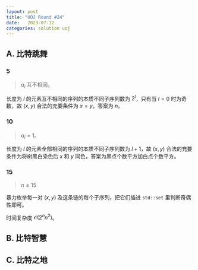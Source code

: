 ```yaml
---
layout: post
title: "UOJ Round #24"
date:   2023-07-12
categories: solution uoj
---
```


## A. 比特跳舞

### 5

>   $a_i$ 互不相同。

长度为 $l$ 的元素互不相同的序列的本质不同子序列数为 $2^l$，只有当 $l = 0$ 时为奇数，故 $(x, y)$ 合法的充要条件为 $x = y$，答案为 $n$。

### 10

>   $a_i = 1$。

长度为 $l$ 的元素全部相同的序列的本质不同子序列数为 $l + 1$，故 $(x, y)$ 合法的充要条件为将树黑白染色后 $x$ 和 $y$ 同色，答案为黑点个数平方加白点个数平方。

### 15

>   $n \le 15$

暴力枚举每一对 $(x, y)$ 及这条链的每个子序列，把它们插进 `std::set` 里判断奇偶性即可。

时间复杂度 $\mathcal O(2^n n^2)$。

## B. 比特智慧

## C. 比特之地
